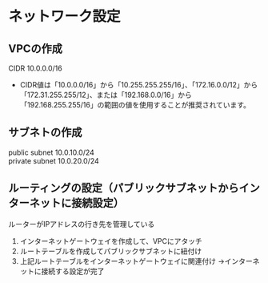 # ネットワーク設定
## VPCの作成
CIDR 10.0.0.0/16
- CIDR値は「10.0.0.0/16」から「10.255.255.255/16」、「172.16.0.0/12」から「172.31.255.255/12」、または「192.168.0.0/16」から「192.168.255.255/16」の範囲の値を使用することが推奨されています。

## サブネトの作成
public subnet 10.0.10.0/24 </br>
private subnet 10.0.20.0/24

## ルーティングの設定（パブリックサブネットからインターネットに接続設定）
ルーターがIPアドレスの行き先を管理している
1. インターネットゲートウェイを作成して、VPCにアタッチ
2. ルートテーブルを作成してパブリックサブネットに紐付け
3. 上記ルートテーブルをインターネットゲートウェイに関連付け
→インターネットに接続する設定が完了



